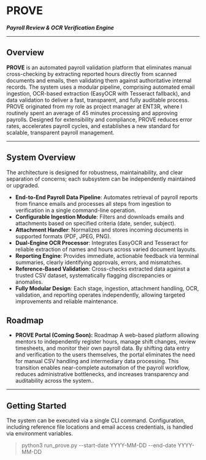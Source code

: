 # PROVE  
_**Payroll Review & OCR Verification Engine**_

---

## Overview

**PROVE** is an automated payroll validation platform that eliminates manual cross-checking by extracting reported hours directly from scanned documents and emails, then validating them against authoritative internal records. The system uses a modular pipeline, comprising automated email ingestion, OCR-based extraction (EasyOCR with Tesseract fallback), and data validation to deliver a fast, transparent, and fully auditable process. PROVE originated from my role as project manager at ENT3R, where I routinely spent an average of 45 minutes processing and approving payrolls. Designed for extensibility and compliance, PROVE reduces error rates, accelerates payroll cycles, and establishes a new standard for scalable, transparent payroll management.

---

## System Overview

The architecture is designed for robustness, maintainability, and clear separation of concerns; each subsystem can be independently maintained or upgraded.
- **End-to-End Payroll Data Pipeline**: Automates retrieval of payroll reports from finance emails and processes all steps from ingestion to verification in a single command-line operation.
- **Configurable Ingestion Module**: Filters and downloads emails and attachments based on specified criteria (date, sender, subject).
-	**Attachment Handler**: Normalizes and stores incoming documents in supported formats (PDF, JPEG, PNG).
-	**Dual-Engine OCR Processor**: Integrates EasyOCR and Tesseract for reliable extraction of names and hours across varied document layouts.
-	**Reporting Engine**: Provides immediate, actionable feedback via terminal summaries, clearly identifying approvals, errors, and mismatches.
-	**Reference-Based Validation**: Cross-checks extracted data against a trusted CSV dataset, systematically flagging discrepancies or anomalies.
-	**Fully Modular Design**: Each stage, ingestion, attachment handling, OCR, validation, and reporting operates independently, allowing targeted improvements and reliable maintenance.

 
## Roadmap

- **PROVE Portal (Coming Soon):** Roadmap
A web-based platform allowing mentors to independently register hours, manage shift changes, review timesheets, and monitor their own payroll data. By shifting data entry and verification to the users themselves, the portal eliminates the need for manual CSV handling and intermediary data processing. This transition enables near-complete automation of the payroll workflow, reduces administrative bottlenecks, and increases transparency and auditability across the system..

---

## Getting Started

The system can be executed via a single CLI command. Configuration, including reference file locations and email access credentials, is handled via environment variables.

>python3 run_prove.py --start-date YYYY-MM-DD --end-date YYYY-MM-DD


